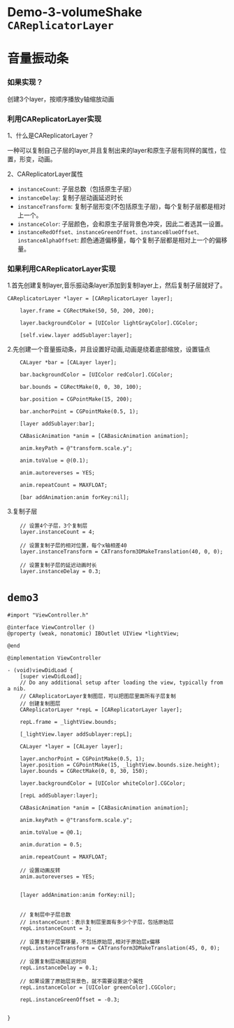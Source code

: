 # Demo-3-volumeShake `CAReplicatorLayer`

# 音量振动条
### 如果实现？
创建3个layer，按顺序播放y轴缩放动画

### 利用CAReplicatorLayer实现
1、什么是CAReplicatorLayer？

一种可以复制自己子层的layer,并且复制出来的layer和原生子层有同样的属性，位置，形变，动画。

2、CAReplicatorLayer属性

- `instanceCount`: 子层总数（包括原生子层）
- `instanceDelay`: 复制子层动画延迟时长
- `instanceTransform`: 复制子层形变(不包括原生子层)，每个复制子层都是相对上一个。
- `instanceColor`: 子层颜色，会和原生子层背景色冲突，因此二者选其一设置。
- `instanceRedOffset、instanceGreenOffset、instanceBlueOffset、instanceAlphaOffset`: 颜色通道偏移量，每个复制子层都是相对上一个的偏移量。

### 如果利用CAReplicatorLayer实现
1.首先创建复制layer,音乐振动条layer添加到复制layer上，然后复制子层就好了。

```objc
CAReplicatorLayer *layer = [CAReplicatorLayer layer];

    layer.frame = CGRectMake(50, 50, 200, 200);

    layer.backgroundColor = [UIColor lightGrayColor].CGColor;

    [self.view.layer addSublayer:layer];
```

2.先创建一个音量振动条，并且设置好动画,动画是绕着底部缩放，设置锚点

```objc
	CALayer *bar = [CALayer layer];

    bar.backgroundColor = [UIColor redColor].CGColor;

    bar.bounds = CGRectMake(0, 0, 30, 100);

    bar.position = CGPointMake(15, 200);

    bar.anchorPoint = CGPointMake(0.5, 1);

    [layer addSublayer:bar];

    CABasicAnimation *anim = [CABasicAnimation animation];

    anim.keyPath = @"transform.scale.y";

    anim.toValue = @(0.1);

    anim.autoreverses = YES;

    anim.repeatCount = MAXFLOAT;

    [bar addAnimation:anim forKey:nil];
```
3.复制子层

```objc
	// 设置4个子层，3个复制层
    layer.instanceCount = 4;

    // 设置复制子层的相对位置，每个x轴相差40
    layer.instanceTransform = CATransform3DMakeTranslation(40, 0, 0);

    // 设置复制子层的延迟动画时长
    layer.instanceDelay = 0.3;
```

# `demo3`

```objc
#import "ViewController.h"

@interface ViewController ()
@property (weak, nonatomic) IBOutlet UIView *lightView;

@end

@implementation ViewController

- (void)viewDidLoad {
    [super viewDidLoad];
    // Do any additional setup after loading the view, typically from a nib.
    // CAReplicatorLayer复制图层，可以把图层里面所有子层复制
    // 创建复制图层
    CAReplicatorLayer *repL = [CAReplicatorLayer layer];

    repL.frame = _lightView.bounds;

    [_lightView.layer addSublayer:repL];

    CALayer *layer = [CALayer layer];

    layer.anchorPoint = CGPointMake(0.5, 1);
    layer.position = CGPointMake(15, _lightView.bounds.size.height);
    layer.bounds = CGRectMake(0, 0, 30, 150);

    layer.backgroundColor = [UIColor whiteColor].CGColor;

    [repL addSublayer:layer];

    CABasicAnimation *anim = [CABasicAnimation animation];

    anim.keyPath = @"transform.scale.y";

    anim.toValue = @0.1;

    anim.duration = 0.5;

    anim.repeatCount = MAXFLOAT;

    // 设置动画反转
    anim.autoreverses = YES;


    [layer addAnimation:anim forKey:nil];


    // 复制层中子层总数
    // instanceCount：表示复制层里面有多少个子层，包括原始层
    repL.instanceCount = 3;

    // 设置复制子层偏移量，不包括原始层,相对于原始层x偏移
    repL.instanceTransform = CATransform3DMakeTranslation(45, 0, 0);

    // 设置复制层动画延迟时间
    repL.instanceDelay = 0.1;

    // 如果设置了原始层背景色，就不需要设置这个属性
    repL.instanceColor = [UIColor greenColor].CGColor;

    repL.instanceGreenOffset = -0.3;


}

```





